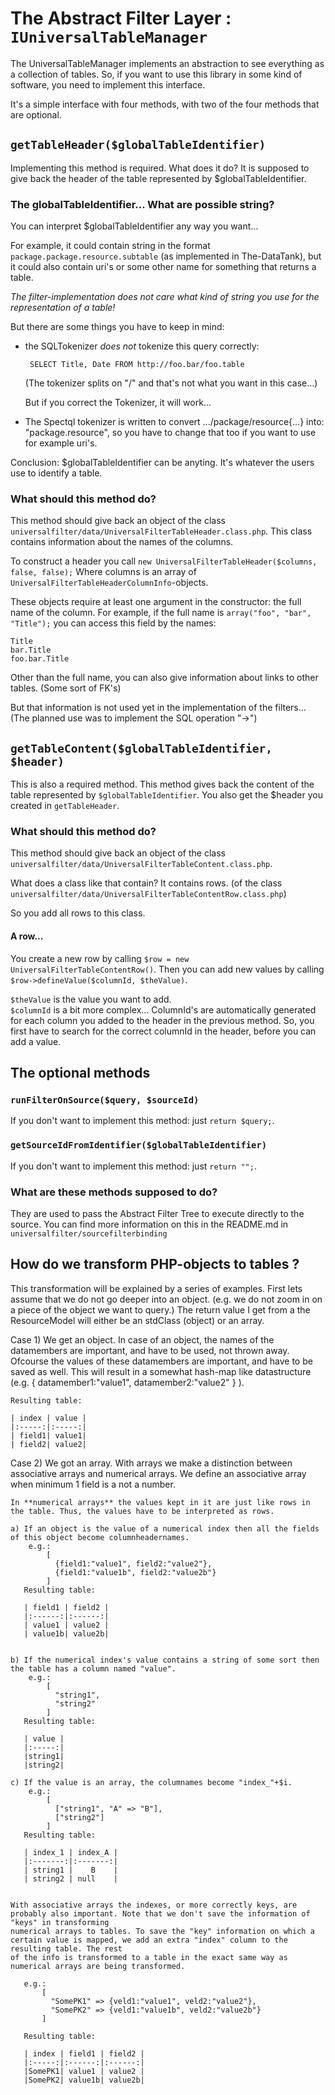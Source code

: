 The Abstract Filter Layer : ``IUniversalTableManager``
======================================================

The UniversalTableManager implements an abstraction to see everything as a collection of tables.
So, if you want to use this library in some kind of software, you need to implement this interface.

It's a simple interface with four methods, with two of the four methods that are optional.

``getTableHeader($globalTableIdentifier)``
------------------------------------------
Implementing this method is required. What does it do? 
It is supposed to give back the header of the table represented by $globalTableIdentifier.

### The globalTableIdentifier... What are possible string?
You can interpret $globalTableIdentifier any way you want...

For example, it could contain string in the format ``package.package.resource.subtable`` (as implemented in The-DataTank), 
but it could also contain uri's or some other name for something that returns a table.

*The filter-implementation does not care what kind of string you use for the representation of a table!*

But there are some things you have to keep in mind:
 - the SQLTokenizer *does not* tokenize this query correctly:
    
        SELECT Title, Date FROM http://foo.bar/foo.table

   (The tokenizer splits on "/" and that's not what you want in this case...)

   But if you correct the Tokenizer, it will work...

 - The Spectql tokenizer is written to convert .../package/resource{...} into: "package.resource", 
   so you have to change that too if you want to use for example uri's.

Conclusion: $globalTableIdentifier can be anyting. It's whatever the users use to identify a table.

### What should this method do?
This method should give back an object of the class ``universalfilter/data/UniversalFilterTableHeader.class.php``.
This class contains information about the names of the columns.

To construct a header you call ``new UniversalFilterTableHeader($columns, false, false);``
Where columns is an array of ``UniversalFilterTableHeaderColumnInfo``-objects.

These objects require at least one argument in the constructor: the full name of the column.
For example, if the full name is ``array("foo", "bar", "Title");`` you can access this field by the names:

    Title
    bar.Title
    foo.bar.Title

Other than the full name, you can also give information about links to other tables. (Some sort of FK's)

But that information is not used yet in the implementation of the filters...
(The planned use was to implement the SQL operation "->")

``getTableContent($globalTableIdentifier, $header)``
----------------------------------------------------
This is also a required method. This method gives back the content of the table represented by ``$globalTableIdentifier``.
You also get the $header you created in ``getTableHeader``.

### What should this method do?
This method should give back an object of the class ``universalfilter/data/UniversalFilterTableContent.class.php``.

What does a class like that contain? It contains rows. (of the class ``universalfilter/data/UniversalFilterTableContentRow.class.php``)

So you add all rows to this class. 

#### A row...
You create a new row by calling ``$row = new UniversalFilterTableContentRow()``.
Then you can add new values by calling ``$row->defineValue($columnId, $theValue)``.

``$theValue`` is the value you want to add.  
``$columnId`` is a bit more complex... 
ColumnId's are automatically generated for each column you added to the header in the previous method. 
So, you first have to search for the correct columnId in the header, before you can add a value.


The optional methods
--------------------

### ``runFilterOnSource($query, $sourceId)``
If you don't want to implement this method: just ``return $query;``.

### ``getSourceIdFromIdentifier($globalTableIdentifier)``
If you don't want to implement this method: just ``return "";``.

### What are these methods supposed to do?
They are used to pass the Abstract Filter Tree to execute directly to the source.
You can find more information on this in the README.md in ``universalfilter/sourcefilterbinding``

How do we transform PHP-objects to tables ?
-------------------------------------------

This transformation will be explained by a series of examples. First lets assume that we do not
go deeper into an object. (e.g. we do not zoom in on a piece of the object we want to query.) The 
return value I get from a the ResourceModel will either be an stdClass (object) or an array.

Case 1) We get an object.
    In case of an object, the names of the datamembers are important, and have to be used, not thrown away. Ofcourse
    the values of these datamembers are important, and have to be saved as well. This will result in a somewhat hash-map
    like datastructure (e.g. { datamember1:"value1", datamember2:"value2" } ).

    
    Resulting table:

    | index | value |
    |:-----:|:-----:|
    | field1| value1|
    | field2| value2|

Case 2) We got an array.
    With arrays we make a distinction between associative arrays and numerical arrays. 
    We define an associative array when minimum 1 field is a not a number.

    In **numerical arrays** the values kept in it are just like rows in the table. Thus, the values have to be interpreted as rows.

    a) If an object is the value of a numerical index then all the fields of this object become columnheadernames.
        e.g.: 
            [
              {field1:"value1", field2:"value2"},
              {field1:"value1b", field2:"value2b"}
            ]
       Resulting table:

       | field1 | field2 |
       |:------:|:------:|
       | value1 | value2 |
       | value1b| value2b|


    b) If the numerical index's value contains a string of some sort then the table has a column named "value".
        e.g.: 
            [
              "string1",
              "string2"
            ]
       Resulting table:
          
       | value |
       |:-----:|
       |string1|
       |string2|

    c) If the value is an array, the columnames become "index_"+$i.
        e.g.: 
            [
              ["string1", "A" => "B"],
              ["string2"]
            ]
       Resulting table:
          
       | index_1 | index_A |
       |:-------:|:-------:|
       | string1 |    B    |
       | string2 | null    |
            

    With associative arrays the indexes, or more correctly keys, are probably also important. Note that we don't save the information of "keys" in transforming
    numerical arrays to tables. To save the "key" information on which a certain value is mapped, we add an extra "index" column to the resulting table. The rest
    of the info is transformed to a table in the exact same way as numerical arrays are being transformed.

       e.g.: 
           [
             "SomePK1" => {veld1:"value1", veld2:"value2"},
             "SomePK2" => {veld1:"value1b", veld2:"value2b"}
           ]

       Resulting table:

       | index | field1 | field2 |
       |:-----:|:------:|:------:|
       |SomePK1| value1 | value2 | 
       |SomePK2| value1b| value2b|
